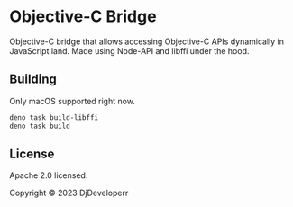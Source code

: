 # Objective-C Bridge

Objective-C bridge that allows accessing Objective-C APIs dynamically in
JavaScript land. Made using Node-API and libffi under the hood.

## Building

Only macOS supported right now.

```sh
deno task build-libffi
deno task build
```

## License

Apache 2.0 licensed.

Copyright © 2023 DjDeveloperr
